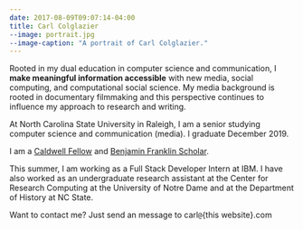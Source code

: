 ```yaml
---
date: 2017-08-09T09:07:14-04:00
title: Carl Colglazier
--image: portrait.jpg
--image-caption: "A portrait of Carl Colglazier."
---
```


Rooted in my dual education in computer science and
communication, I **make meaningful information
accessible** with new media, social computing, and
computational social science. My media background is
rooted in documentary filmmaking and this perspective
continues to influence my approach to research and
writing.

At North Carolina State University in Raleigh, I am a senior studying
computer science and communication (media). I graduate December 2019.

I am
a [Caldwell Fellow][caldwell] and [Benjamin Franklin Scholar][bfs].

This summer, I am working as a Full Stack Developer Intern at IBM.
I have also worked as an undergraduate research assistant at the
Center for Research Computing at the University of Notre Dame
and at the Department of History at NC State.

Want to contact me? Just send an message to carl`@`{this website}.com


[caldwell]: https://caldwellfellows.ncsu.edu/ "NC State Alumni Association - Caldwell Fellows"

[bfs]: https://ids.chass.ncsu.edu/dual/franklin.php "Benjamin Franklin Scholars FAQ - Interdisciplinary Studies - NC State"
